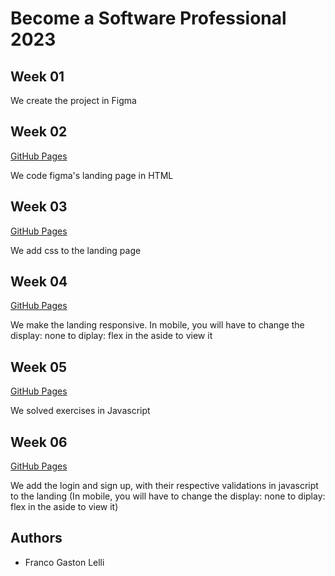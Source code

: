 # Become a Software Professional 2023

## Week 01
We create the project in Figma

## Week 02
[GitHub Pages](https://francolelli.github.io/BaSP-M2023/Week-02/index.html)

We code figma's landing page in HTML

## Week 03
[GitHub Pages](https://francolelli.github.io/BaSP-M2023/Week-03/index.html)

We add css to the landing page

## Week 04
[GitHub Pages](https://francolelli.github.io/BaSP-M2023/Week-04/index.html)

We make the landing responsive. In mobile, you will have to change the display: none to diplay: flex in the aside 
to view it

## Week 05
[GitHub Pages](https://francolelli.github.io/BaSP-M2023/Week-05/index.html)

We solved exercises in Javascript

## Week 06
[GitHub Pages](https://francolelli.github.io/BaSP-M2023/Week-06/views/index.html)

We add the login and sign up, with their respective validations in javascript to the landing (In mobile, you will have 
to change the display: none to diplay: flex in the aside to view it)

## Authors
- Franco Gaston Lelli